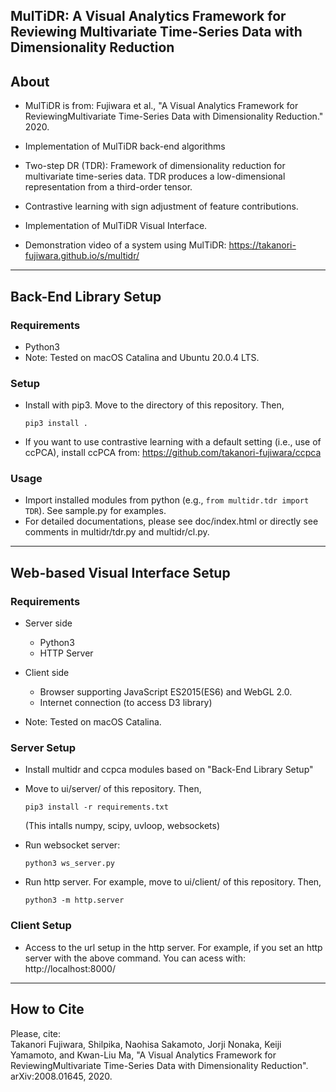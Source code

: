 ## MulTiDR: A Visual Analytics Framework for Reviewing Multivariate Time-Series Data with Dimensionality Reduction

About
-----
* MulTiDR is from: Fujiwara et al., "A Visual Analytics Framework for ReviewingMultivariate Time-Series Data with Dimensionality Reduction." 2020.  

* Implementation of MulTiDR back-end algorithms
 * Two-step DR (TDR): Framework of dimensionality reduction for multivariate time-series data. TDR produces a low-dimensional representation from a third-order tensor.
 * Contrastive learning with sign adjustment of feature contributions.

* Implementation of MulTiDR Visual Interface.

* Demonstration video of a system using MulTiDR: https://takanori-fujiwara.github.io/s/multidr/

******

Back-End Library Setup
-----

### Requirements
* Python3
* Note: Tested on macOS Catalina and Ubuntu 20.0.4 LTS.

### Setup
* Install with pip3. Move to the directory of this repository. Then,

    `pip3 install .`

* If you want to use contrastive learning with a default setting (i.e., use of ccPCA), install ccPCA from: https://github.com/takanori-fujiwara/ccpca

### Usage
* Import installed modules from python (e.g., `from multidr.tdr import TDR`). See sample.py for examples.
* For detailed documentations, please see doc/index.html or directly see comments in multidr/tdr.py and multidr/cl.py.

******

Web-based Visual Interface Setup
-----

### Requirements
* Server side
  * Python3
  * HTTP Server
* Client side
  * Browser supporting JavaScript ES2015(ES6) and WebGL 2.0.
  * Internet connection (to access D3 library)

* Note: Tested on macOS Catalina.


### Server Setup

* Install multidr and ccpca modules based on "Back-End Library Setup"

* Move to ui/server/ of this repository. Then,

    `pip3 install -r requirements.txt`

  (This intalls numpy, scipy, uvloop, websockets)

* Run websocket server:

    `python3 ws_server.py`

* Run http server. For example, move to ui/client/ of this repository. Then,

    `python3 -m http.server`

### Client Setup

* Access to the url setup in the http server. For example, if you set an http server with the above command. You can acess with: http://localhost:8000/

******

## How to Cite
Please, cite:    
Takanori Fujiwara, Shilpika, Naohisa Sakamoto, Jorji Nonaka, Keiji Yamamoto, and Kwan-Liu Ma, "A Visual Analytics Framework for ReviewingMultivariate Time-Series Data with Dimensionality Reduction". arXiv:2008.01645, 2020.
